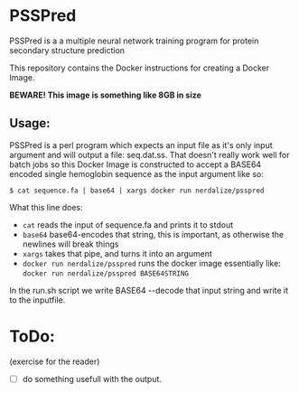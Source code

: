 # PSSPred

PSSPred is a a multiple neural network training program for protein secondary structure prediction

This repository contains the Docker instructions for creating a Docker Image.

**BEWARE! This image is something like 8GB in size**


## Usage:

PSSPred is a perl program which expects an input file as it's only input argument and will output a file: seq.dat.ss. That doesn't really work well for batch jobs so this Docker Image is constructed to accept a BASE64 encoded single hemoglobin sequence as the input argument like so:

```
$ cat sequence.fa | base64 | xargs docker run nerdalize/psspred 
```

What this line does:
* `cat` reads the input of sequence.fa and prints it to stdout
* `base64` base64-encodes that string, this is important, as otherwise the newlines will break things
* `xargs` takes that pipe, and turns it into an argument
* `docker run nerdalize/psspred` runs the docker image essentially like: `docker run nerdalize/psspred BASE64STRING`

In the run.sh script we write BASE64 --decode that input string and write it to the inputfile.

# ToDo:
(exercise for the reader)

- [ ] do something usefull with the output.
